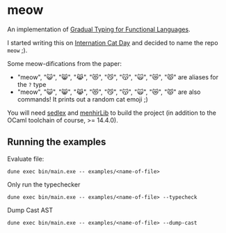# meow

An implementation of [Gradual Typing for Functional Languages](http://scheme2006.cs.uchicago.edu/13-siek.pdf).

I started writing this on [Internation Cat Day](https://en.wikipedia.org/wiki/International_Cat_Day) and decided to name the repo `meow` ;).

Some meow-difications from the paper:
- "meow", "😺", "😸", "😹", "😻", "😼", "😽", "🙀", "😿", "😾" are aliases for the `?` type
- "meow", "😺", "😸", "😹", "😻", "😼", "😽", "🙀", "😿", "😾" are also commands! It prints out a random cat emoji ;)

You will need [sedlex](https://github.com/ocaml-community/sedlex/) and [menhirLib](https://gitlab.inria.fr/fpottier/menhir/) to build the project (in addition to the OCaml toolchain of course, >= 14.4.0).

## Running the examples

Evaluate file:
```
dune exec bin/main.exe -- examples/<name-of-file>
```

Only run the typechecker
```
dune exec bin/main.exe -- examples/<name-of-file> --typecheck
```

Dump Cast AST
```
dune exec bin/main.exe -- examples/<name-of-file> --dump-cast
```
